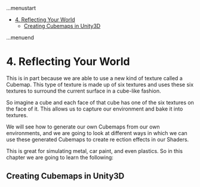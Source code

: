 ...menustart

 - [4. Reflecting Your World](#6c02a2a261673dfcbb76a586c2cfb530)
	 - [Creating Cubemaps in Unity3D](#cd1728b058c5c94b1a75961401eac1e6)

...menuend


<h2 id="6c02a2a261673dfcbb76a586c2cfb530"></h2>

# 4. Reflecting Your World

This is in part because we are able to use a new kind of texture called a Cubemap. This type of texture is made up of six textures and uses these six textures to surround the current surface in a cube-like fashion.

So imagine a cube and each face of that cube has one of the six textures on the face of it. This allows us to capture our environment and bake it into textures.

We will see how to generate our own Cubemaps from our own environments, and we are going to look at different ways in which we can use these generated Cubemaps to create re ection effects in our Shaders.

This is great for simulating metal, car paint, and even plastics. So in this chapter we are going to learn the following:

<h2 id="cd1728b058c5c94b1a75961401eac1e6"></h2>

## Creating Cubemaps in Unity3D


